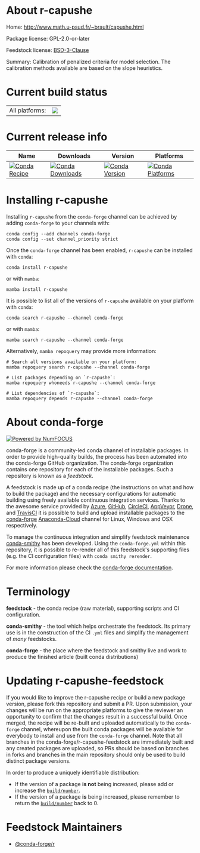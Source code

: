 About r-capushe
===============

Home: http://www.math.u-psud.fr/~brault/capushe.html

Package license: GPL-2.0-or-later

Feedstock license: [BSD-3-Clause](https://github.com/conda-forge/r-capushe-feedstock/blob/main/LICENSE.txt)

Summary: Calibration of penalized criteria for model selection. The calibration methods available are based on the slope heuristics.

Current build status
====================


<table><tr><td>All platforms:</td>
    <td>
      <a href="https://dev.azure.com/conda-forge/feedstock-builds/_build/latest?definitionId=1021&branchName=main">
        <img src="https://dev.azure.com/conda-forge/feedstock-builds/_apis/build/status/r-capushe-feedstock?branchName=main">
      </a>
    </td>
  </tr>
</table>

Current release info
====================

| Name | Downloads | Version | Platforms |
| --- | --- | --- | --- |
| [![Conda Recipe](https://img.shields.io/badge/recipe-r--capushe-green.svg)](https://anaconda.org/conda-forge/r-capushe) | [![Conda Downloads](https://img.shields.io/conda/dn/conda-forge/r-capushe.svg)](https://anaconda.org/conda-forge/r-capushe) | [![Conda Version](https://img.shields.io/conda/vn/conda-forge/r-capushe.svg)](https://anaconda.org/conda-forge/r-capushe) | [![Conda Platforms](https://img.shields.io/conda/pn/conda-forge/r-capushe.svg)](https://anaconda.org/conda-forge/r-capushe) |

Installing r-capushe
====================

Installing `r-capushe` from the `conda-forge` channel can be achieved by adding `conda-forge` to your channels with:

```
conda config --add channels conda-forge
conda config --set channel_priority strict
```

Once the `conda-forge` channel has been enabled, `r-capushe` can be installed with `conda`:

```
conda install r-capushe
```

or with `mamba`:

```
mamba install r-capushe
```

It is possible to list all of the versions of `r-capushe` available on your platform with `conda`:

```
conda search r-capushe --channel conda-forge
```

or with `mamba`:

```
mamba search r-capushe --channel conda-forge
```

Alternatively, `mamba repoquery` may provide more information:

```
# Search all versions available on your platform:
mamba repoquery search r-capushe --channel conda-forge

# List packages depending on `r-capushe`:
mamba repoquery whoneeds r-capushe --channel conda-forge

# List dependencies of `r-capushe`:
mamba repoquery depends r-capushe --channel conda-forge
```


About conda-forge
=================

[![Powered by
NumFOCUS](https://img.shields.io/badge/powered%20by-NumFOCUS-orange.svg?style=flat&colorA=E1523D&colorB=007D8A)](https://numfocus.org)

conda-forge is a community-led conda channel of installable packages.
In order to provide high-quality builds, the process has been automated into the
conda-forge GitHub organization. The conda-forge organization contains one repository
for each of the installable packages. Such a repository is known as a *feedstock*.

A feedstock is made up of a conda recipe (the instructions on what and how to build
the package) and the necessary configurations for automatic building using freely
available continuous integration services. Thanks to the awesome service provided by
[Azure](https://azure.microsoft.com/en-us/services/devops/), [GitHub](https://github.com/),
[CircleCI](https://circleci.com/), [AppVeyor](https://www.appveyor.com/),
[Drone](https://cloud.drone.io/welcome), and [TravisCI](https://travis-ci.com/)
it is possible to build and upload installable packages to the
[conda-forge](https://anaconda.org/conda-forge) [Anaconda-Cloud](https://anaconda.org/)
channel for Linux, Windows and OSX respectively.

To manage the continuous integration and simplify feedstock maintenance
[conda-smithy](https://github.com/conda-forge/conda-smithy) has been developed.
Using the ``conda-forge.yml`` within this repository, it is possible to re-render all of
this feedstock's supporting files (e.g. the CI configuration files) with ``conda smithy rerender``.

For more information please check the [conda-forge documentation](https://conda-forge.org/docs/).

Terminology
===========

**feedstock** - the conda recipe (raw material), supporting scripts and CI configuration.

**conda-smithy** - the tool which helps orchestrate the feedstock.
                   Its primary use is in the construction of the CI ``.yml`` files
                   and simplify the management of *many* feedstocks.

**conda-forge** - the place where the feedstock and smithy live and work to
                  produce the finished article (built conda distributions)


Updating r-capushe-feedstock
============================

If you would like to improve the r-capushe recipe or build a new
package version, please fork this repository and submit a PR. Upon submission,
your changes will be run on the appropriate platforms to give the reviewer an
opportunity to confirm that the changes result in a successful build. Once
merged, the recipe will be re-built and uploaded automatically to the
`conda-forge` channel, whereupon the built conda packages will be available for
everybody to install and use from the `conda-forge` channel.
Note that all branches in the conda-forge/r-capushe-feedstock are
immediately built and any created packages are uploaded, so PRs should be based
on branches in forks and branches in the main repository should only be used to
build distinct package versions.

In order to produce a uniquely identifiable distribution:
 * If the version of a package **is not** being increased, please add or increase
   the [``build/number``](https://docs.conda.io/projects/conda-build/en/latest/resources/define-metadata.html#build-number-and-string).
 * If the version of a package **is** being increased, please remember to return
   the [``build/number``](https://docs.conda.io/projects/conda-build/en/latest/resources/define-metadata.html#build-number-and-string)
   back to 0.

Feedstock Maintainers
=====================

* [@conda-forge/r](https://github.com/conda-forge/r/)

